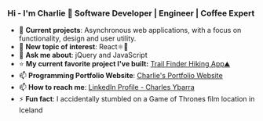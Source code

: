 ### Hi - I'm Charlie 👋 Software Developer | Engineer | Coffee Expert 
- 📁 **Current projects**: Asynchronous web applications, with a focus on functionality, design and user utility.
- 🌱 **New topic of interest**: React⚛️🔬
- 💬 **Ask me about**: jQuery and JavaScript 
- ⭐ **My current favorite project I've built:** [Trail Finder Hiking App⛰️](https://charliearray.github.io/api-hiking-app/)
- 📫 **Programming Portfolio Website**: [Charlie's Portfolio Website](https://charliearray.github.io/personal-website/)
- 📫 **How to reach me**: [LinkedIn Profile - Charles Ybarra](https://www.linkedin.com/in/engineercharlie/)
- ⚡ **Fun fact**: I accidentally stumbled on a Game of Thrones film location in Iceland
